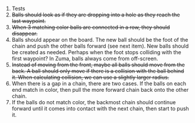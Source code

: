 1. Tests
1. ~~Balls should look as if they are dropping into a hole as 
   they reach the last waypoint.~~
1. ~~When 3 matching color balls are connected in a row, they
   should disappear.~~
1. Balls should appear on the board. The new ball should be the
   foot of the chain and push the other balls forward (see next item).
   New balls should be created as needed. Perhaps when the foot
   stops colliding with the first waypoint? In Zuma, balls always
   come from off-screen.
2. ~~Instead of moving from the front, maybe all balls should move
   from the back. A ball should only move if there is a collision
   with the ball behind it. When calculating collision, we can use
   a slightly larger radius.~~
3. When there is a gap in a chain, there are two cases. If
   the balls on each end match in color, then pull the more
   forward chain back onto the other chain.
4. If the balls do not match color, the backmost chain should
   continue forward until it comes into contact with the next
   chain, then start to push it.
